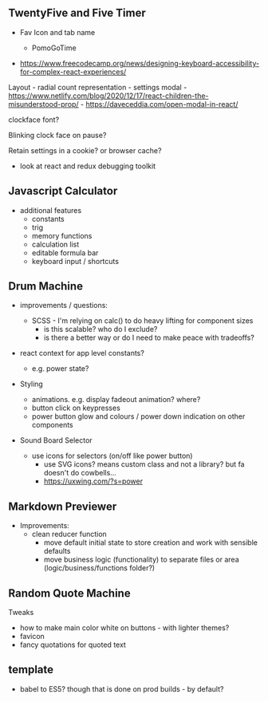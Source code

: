 ## TwentyFive and Five Timer

- Fav Icon and tab name
    - PomoGoTime

- https://www.freecodecamp.org/news/designing-keyboard-accessibility-for-complex-react-experiences/

Layout
    - radial count representation
    - settings modal
        - https://www.netlify.com/blog/2020/12/17/react-children-the-misunderstood-prop/
        - https://daveceddia.com/open-modal-in-react/

clockface font?

Blinking clock face on pause?

Retain settings in a cookie? or browser cache?

- look at react and redux debugging toolkit

## Javascript Calculator

- additional features
    - constants
    - trig
    - memory functions
    - calculation list
    - editable formula bar
    - keyboard input / shortcuts

## Drum Machine

- improvements / questions:
    - SCSS - I'm relying on calc() to do heavy lifting for component sizes
        - is this scalable? who do I exclude?
        - is there a better way or do I need to make peace with tradeoffs?

- react context for app level constants?
    - e.g. power state?

- Styling
    - animations. e.g. display fadeout animation? where?
    - button click on keypresses
    - power button glow and colours / power down indication on other components

- Sound Board Selector
    - use icons for selectors (on/off like power button)
        - use SVG icons? means custom class and not a library? but fa doesn't do cowbells...
        - https://uxwing.com/?s=power


## Markdown Previewer 

- Improvements:
    - clean reducer function
        - move default initial state to store creation and work with sensible defaults
        - move business logic (functionality) to separate files or area (logic/business/functions folder?)

## Random Quote Machine

Tweaks
- how to make main color white on buttons - with lighter themes?
- favicon
- fancy quotations for quoted text

## template

- babel to ES5? though that is done on prod builds - by default?

